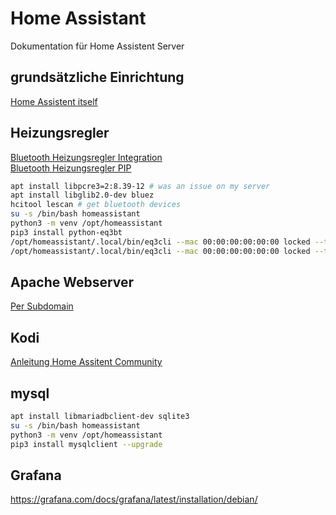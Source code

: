 # Home Assistant
Dokumentation für Home Assistent Server

## grundsätzliche Einrichtung
[Home Assistent itself](https://wiki.instar.de/Software/Linux/Home_Assistant/)
## Heizungsregler
[Bluetooth Heizungsregler Integration](https://www.home-assistant.io/integrations/eq3btsmart/)  
[Bluetooth Heizungsregler PIP](https://github.com/rytilahti/python-eq3bt)  
```bash
apt install libpcre3=2:8.39-12 # was an issue on my server
apt install libglib2.0-dev bluez
hcitool lescan # get bluetooth devices
su -s /bin/bash homeassistant
python3 -m venv /opt/homeassistant
pip3 install python-eq3bt
/opt/homeassistant/.local/bin/eq3cli --mac 00:00:00:00:00:00 locked --target false
/opt/homeassistant/.local/bin/eq3cli --mac 00:00:00:00:00:00 locked --target true
```

## Apache Webserver
[Per Subdomain](https://community.home-assistant.io/t/reverse-proxy-with-apache/196942)


## Kodi 
[Anleitung Home Assitent Community](https://www.home-assistant.io/integrations/kodi/)

## mysql
```bash
apt install libmariadbclient-dev sqlite3
su -s /bin/bash homeassistant
python3 -m venv /opt/homeassistant
pip3 install mysqlclient --upgrade
```

## Grafana
https://grafana.com/docs/grafana/latest/installation/debian/

